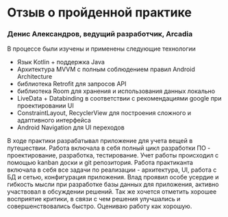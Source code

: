 # Отзыв о пройденной практике
### Денис Александров, ведущий разработчик, Arcadia

В процессе были изучены и применены следующие технологии
 - Язык Kotlin + поддержка Java
 - Архитектура MVVM с полным соблюдением правил Android Architecture
 - библиотека Retrofit для запросов API
 - библиотека Room для хранения и использования данных локально
 - LiveData + Databinding в соответствии с рекомендациями google при проектировании UI
 - ConstraintLayout, RecyclerView для построения сложного и адаптивного интерфейса
 - Android Navigation для UI переходов

В ходе практики разрабатывал приложение для учета вещей в путешествии. Работа включала в себя полный цикл разработки ПО - проектирование, разработка, тестирование.
Учет работы происходил с помощью kanban доски и git репозитория.
Работа практиканта включала в себя все задачи по реализации - архитектура, UI, работа с БД и сетью, конфигурация приложения.
Влад проявил особе усердие и гибкость мысли при разработке базы данных для приложения, активно участвовал в обсуждении решений. Так же хочется отметить хорошее восприятие критики, в связи с чем решения улучшались и совершенствовались быстро.
Оцениваю работу как хорошую.
